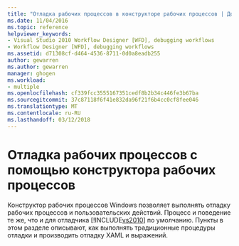 ```yaml
---
title: "Отладка рабочих процессов в конструкторе рабочих процессов | Документы Microsoft"
ms.date: 11/04/2016
ms.topic: reference
helpviewer_keywords:
- Visual Studio 2010 Workflow Designer [WFD], debugging workflows
- Workflow Designer [WFD], debugging workflows
ms.assetid: d71308cf-d464-4536-8711-0d0a8eadb255
author: gewarren
ms.author: gewarren
manager: ghogen
ms.workload:
- multiple
ms.openlocfilehash: cf339fcc3555167351cedf8b2b34c446fe3b67ba
ms.sourcegitcommit: 37c87118f6f41e832da96f21f6b4cc0cf8fee046
ms.translationtype: MT
ms.contentlocale: ru-RU
ms.lasthandoff: 03/12/2018
---
```

# <a name="debugging-workflows-with-the-workflow-designer"></a>Отладка рабочих процессов с помощью конструктора рабочих процессов

Конструктор рабочих процессов Windows позволяет выполнять отладку рабочих процессов и пользовательских действий. Процесс и поведение те же, что и для отладчика [!INCLUDE[vs2010](../misc/includes/vs2010_md.md)] по умолчанию. Пункты в этом разделе описывают, как выполнять традиционные процедуры отладки и производить отладку XAML и выражений.